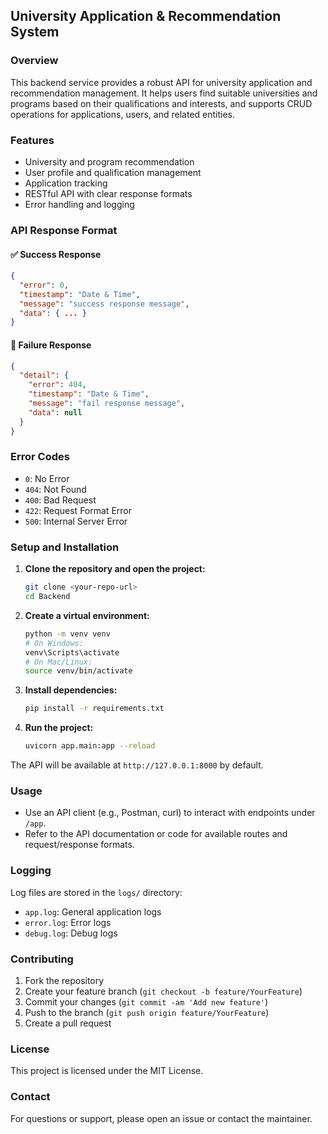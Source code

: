 ## University Application & Recommendation System

### Overview
This backend service provides a robust API for university application and recommendation management. It helps users find suitable universities and programs based on their qualifications and interests, and supports CRUD operations for applications, users, and related entities.

### Features
- University and program recommendation
- User profile and qualification management
- Application tracking
- RESTful API with clear response formats
- Error handling and logging

### API Response Format

#### ✅ Success Response
```json
{
  "error": 0,
  "timestamp": "Date & Time",
  "message": "success response message",
  "data": { ... }
}
```

#### 🚩 Failure Response
```json
{
  "detail": {
    "error": 404,
    "timestamp": "Date & Time",
    "message": "fail response message",
    "data": null
  }
}
```

### Error Codes
- `0`: No Error
- `404`: Not Found
- `400`: Bad Request
- `422`: Request Format Error
- `500`: Internal Server Error

### Setup and Installation

1. **Clone the repository and open the project:**
   ```bash
   git clone <your-repo-url>
   cd Backend
   ```

2. **Create a virtual environment:**
   ```bash
   python -m venv venv
   # On Windows:
   venv\Scripts\activate
   # On Mac/Linux:
   source venv/bin/activate
   ```

3. **Install dependencies:**
   ```bash
   pip install -r requirements.txt
   ```

4. **Run the project:**
   ```bash
   uvicorn app.main:app --reload
   ```

The API will be available at `http://127.0.0.1:8000` by default.

### Usage
- Use an API client (e.g., Postman, curl) to interact with endpoints under `/app`.
- Refer to the API documentation or code for available routes and request/response formats.

### Logging
Log files are stored in the `logs/` directory:
- `app.log`: General application logs
- `error.log`: Error logs
- `debug.log`: Debug logs

### Contributing
1. Fork the repository
2. Create your feature branch (`git checkout -b feature/YourFeature`)
3. Commit your changes (`git commit -am 'Add new feature'`)
4. Push to the branch (`git push origin feature/YourFeature`)
5. Create a pull request

### License
This project is licensed under the MIT License.

### Contact
For questions or support, please open an issue or contact the maintainer.
